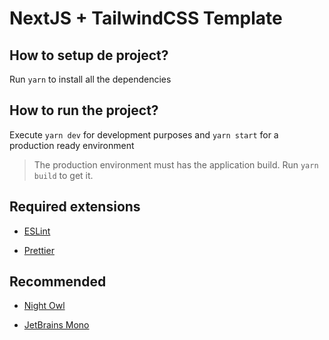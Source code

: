 # NextJS + TailwindCSS Template

## How to setup de project?

Run `yarn` to install all the dependencies

## How to run the project?

Execute `yarn dev` for development purposes and `yarn start` for a production
ready environment

> The production environment must has the application build. Run `yarn build` to
> get it.

## Required extensions

- [ESLint](https://marketplace.visualstudio.com/items?itemName=dbaeumer.vscode-eslint)

- [Prettier](https://marketplace.visualstudio.com/items?itemName=esbenp.prettier-vscode)

## Recommended

- [Night Owl](https://marketplace.visualstudio.com/items?itemName=sdras.night-owl)

- [JetBrains Mono](https://www.jetbrains.com/lp/mono/)
